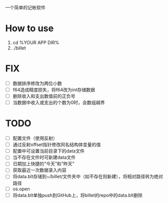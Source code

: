 一个简单的记帐软件

# How to use

1. cd %YOUR APP DIR%
2. ./billet

# FIX
- [ ] 数据排序修改为两位小数
- [ ] f64造成精度损失，将f64改为int存储数据
- [ ] 删除收入和支出数值前的正负号
- [ ] 当数据中收入或支出的个数为0时，会数组越界

# TODO
- [ ] 配置文件（使用反射）
- [ ] 通过反射offset指针修改同名结构体变量的值
- [ ] 配置中可设置当前目录下的data文件
- [ ] 当不存在文件时可新建data文件
- [ ] 日期加上快捷的“今天”和“昨天”
- [ ] 获取最近一次数据录入内容
- [ ] 将data.blt存储到~/billet/文件夹中（如不存在则新建），将相对路径转为绝对路径
- [ ] os.open
- [ ] 将data.blt单独push到GitHub上，将billet的repo中的data.blt删除
